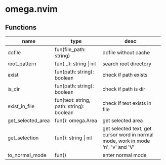 # omega.nvim

## Functions

| name              | type                                     | desc                                                                             |
| ----------------- | ---------------------------------------- | -------------------------------------------------------------------------------- |
| dofile            | fun(file_path: string)                   | dofile without cache                                                             |
| root_pattern      | fun(...): string \| nil                  | search root directory                                                            |
| exist             | fun(path: string): boolean               | check if path exists                                                             |
| is_dir            | fun(path: string): boolean               | check if path is dir                                                             |
| exist_in_file     | fun(text: string, path: string): boolean | check if text exists in file                                                     |
| get_selected_area | fun(): omega.Area                        | get selected area                                                                |
| get_selection     | fun(): string \| nil                     | get selected text, get cursor word in normal mode, work in mode 'n', 'v' and 'V' |
| to_normal_mode    | fun()                                    | enter normal mode                                                                |
